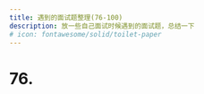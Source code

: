 ```yaml
---
title: 遇到的面试题整理(76-100)
description: 放一些自己面试时候遇到的面试题，总结一下
# icon: fontawesome/solid/toilet-paper
---
```


# 76.